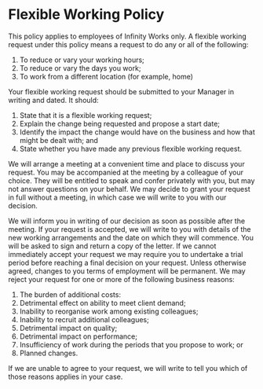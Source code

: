 # Flexible Working Policy #

This policy applies to employees of Infinity Works only. A flexible working request under this policy means a
request to do any or all of the following:

1. To reduce or vary your working hours;
2. To reduce or vary the days you work;
3. To work from a different location (for example, home)

Your flexible working request should be submitted to your Manager in writing and dated. It should:

1. State that it is a flexible working request;
2. Explain the change being requested and propose a start date;
3. Identify the impact the change would have on the business and how that might be dealt with; and
4. State whether you have made any previous flexible working request.

We will arrange a meeting at a convenient time and place to discuss your request. You may be accompanied at the
meeting by a colleague of your choice. They will be entitled to speak and confer privately with you, but may not
answer questions on your behalf. We may decide to grant your request in full without a meeting, in which case we
will write to you with our decision.

We will inform you in writing of our decision as soon as possible after the meeting. If your request is accepted, we
will write to you with details of the new working arrangements and the date on which they will commence. You
will be asked to sign and return a copy of the letter. If we cannot immediately accept your request we may require
you to undertake a trial period before reaching a final decision on your request. Unless otherwise agreed,
changes to you terms of employment will be permanent. We may reject your request for one or more of the
following business reasons:

1. The burden of additional costs:
2. Detrimental effect on ability to meet client demand;
3. Inability to reorganise work among existing colleagues;
4. Inability to recruit additional colleagues;
5. Detrimental impact on quality;
6. Detrimental impact on performance;
7. Insufficiency of work during the periods that you propose to work; or
8. Planned changes.

If we are unable to agree to your request, we will write to tell you which of those reasons applies in your case.
